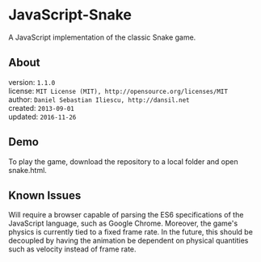 JavaScript-Snake
================

A JavaScript implementation of the classic Snake game.

About
------------------

version: `1.1.0`  
license: `MIT License (MIT), http://opensource.org/licenses/MIT`  
author: `Daniel Sebastian Iliescu, http://dansil.net`  
created: `2013-09-01`  
updated: `2016-11-26`

Demo
------------------

To play the game, download the repository to a local folder and open snake.html.

Known Issues
------------------

Will require a browser capable of parsing the ES6 specifications of the JavaScript language, such as Google Chrome. Moreover, the game's physics is currently tied to a fixed frame rate. In the future, this should be decoupled by having the animation be dependent on physical quantities such as velocity instead of frame rate.